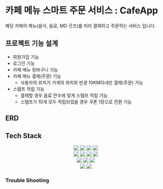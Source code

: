 # 카페 메뉴 스마트 주문 서비스 : CafeApp
해당 카페의 메뉴(음식, 음료, MD 굿즈)를 미리 결제하고 주문하는 서비스 입니다.

## 프로젝트 기능 설계
* 회원가입 기능
* 로그인 기능
* 카페 메뉴 장바구니 기능
* 카페 메뉴 결제(주문) 기능
  * 사용자의 위치가 가게의 위치와 반경 10KM이내만 결제(주문) 가능
* 스탬프 적립 기능
  * 결제할 경우 음료 잔수에 맞게 스탬프 적립 기능
  * 스탬프가 10개 모두 적립되었을 경우 쿠폰 1장으로 전환 기능

## ERD


## Tech Stack
<div align=center>
  <img src="https://img.shields.io/badge/IntelliJ_IDEA-000000?style=for-the-badge&logo=intellij-idea&logoColor=white">
  <img src="https://img.shields.io/badge/java-007396?style=for-the-badge&logo=java&logoColor=white">
  <img src="https://img.shields.io/badge/JDK-Oracle_Open_JDK-007396?style=for-the-badge&logo=mariaDB&logoColor=white"> 
  <img src="https://img.shields.io/badge/gradle-02303A?style=for-the-badge&logo=gradle&logoColor=white">
  </br>
  <img src="https://img.shields.io/badge/spring-6DB33F?style=for-the-badge&logo=spring&logoColor=white"> 
  <img src="https://img.shields.io/badge/Spring_Boot-6DB33F?style=for-the-badge&logo=spring&logoColor=white">
  <img src="https://img.shields.io/badge/Spring_Security-6DB33F?style=for-the-badge&logo=spring-security&logoColor=white">
  <img src="https://img.shields.io/badge/Spring_Data_JPA-6DB33?style=for-the-badge&logo=mariaDB&logoColor=white"> 
  </br>
   <img src="https://img.shields.io/badge/mariaDB-003545?style=for-the-badge&logo=mariaDB&logoColor=white">
  <img src="https://img.shields.io/badge/Json_Web_Tokens-000000?style=for-the-badge&logo=json-web-tokens&logoColor=white"> 
  <img src="https://img.shields.io/badge/Lombok-BC4520?style=for-the-badge&logo=lombok&logoColor=white"> 
  </br>
  <img src="https://img.shields.io/badge/github-181717?style=for-the-badge&logo=github&logoColor=white">
  <img src="https://img.shields.io/badge/git-F05032?style=for-the-badge&logo=git&logoColor=white">

</div>

### Trouble Shooting

